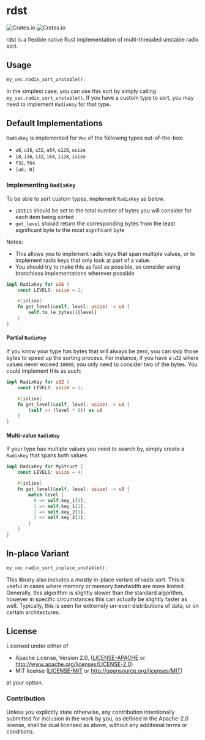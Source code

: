 # rdst

![Crates.io](https://img.shields.io/crates/l/rdst?style=flat-square)
![Crates.io](https://img.shields.io/crates/v/rdst?style=flat-square)

rdst is a flexible native Rust implementation of multi-threaded unstable radix sort.

## Usage

```rust
my_vec.radix_sort_unstable();
```

In the simplest case, you can use this sort by simply calling `my_vec.radix_sort_unstable()`. If you have a custom type to sort, you may need to implement `RadixKey` for that type.

## Default Implementations

`RadixKey` is implemented for `Vec` of the following types out-of-the-box:

 * `u8`, `u16`, `u32`, `u64`, `u128`, `usize`
 * `i8`, `i16`, `i32`, `i64`, `i128`, `isize`
 * `f32`, `f64`
 * `[u8; N]`

### Implementing `RadixKey`

To be able to sort custom types, implement `RadixKey` as below.

 * `LEVELS` should be set to the total number of bytes you will consider for each item being sorted
 * `get_level` should return the corresponding bytes from the least significant byte to the most significant byte

Notes:
 * This allows you to implement radix keys that span multiple values, or to implement radix keys that only look at part of a value.
 * You should try to make this as fast as possible, so consider using branchless implementations wherever possible

```rust
impl RadixKey for u16 {
    const LEVELS: usize = 2;

    #[inline]
    fn get_level(&self, level: usize) -> u8 {
        self.to_le_bytes()[level]
    }
}
```

#### Partial `RadixKey`

If you know your type has bytes that will always be zero, you can skip those bytes to speed up the sorting process. For instance, if you have a `u32` where values never exceed `10000`, you only need to consider two of the bytes. You could implement this as such:

```rust
impl RadixKey for u32 {
    const LEVELS: usize = 2;

    #[inline]
    fn get_level(&self, level: usize) -> u8 {
        (self >> (level * 8)) as u8
    }
}
```

#### Multi-value `RadixKey`

If your type has multiple values you need to search by, simply create a `RadixKey` that spans both values.

```rust
impl RadixKey for MyStruct {
    const LEVELS: usize = 4;

    #[inline]
    fn get_level(&self, level: usize) -> u8 {
        match level {
          0 => self.key_1[0],
          1 => self.key_1[1],
          2 => self.key_2[0],
          3 => self.key_2[1],
        }
    }
}
```

## In-place Variant

```rust
my_vec.radix_sort_inplace_unstable();
```

This library also includes a _mostly_ in-place variant of radix sort. This is useful in cases where memory or memory bandwidth are more limited. Generally, this algorithm is slightly slower than the standard algorithm, however in specific circumstances this can actually be slightly faster as well. Typically, this is seen for extremely un-even distributions of data, or on certain architectures.

## License

Licensed under either of

* Apache License, Version 2.0, ([LICENSE-APACHE](LICENSE-APACHE) or http://www.apache.org/licenses/LICENSE-2.0)
* MIT license ([LICENSE-MIT](LICENSE-MIT) or http://opensource.org/licenses/MIT)

at your option.

### Contribution

Unless you explicitly state otherwise, any contribution intentionally submitted for inclusion in the work by you, as defined in the Apache-2.0 license, shall be dual licensed as above, without any additional terms or conditions.
